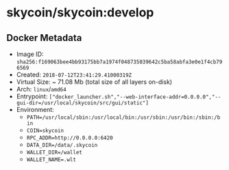 # skycoin/skycoin:develop

## Docker Metadata
- Image ID: `sha256:f169063bee4bb93175bb7a1974f048735039642c5ba58abfa3e0e1f4cb796569`
- Created: `2018-07-12T23:41:29.41000319Z`
- Virtual Size: ~ 71.08 Mb
  (total size of all layers on-disk)
- Arch: `linux`/`amd64`
- Entrypoint: `["docker_launcher.sh","--web-interface-addr=0.0.0.0","--gui-dir=/usr/local/skycoin/src/gui/static"]`
- Environment:
  - `PATH=/usr/local/sbin:/usr/local/bin:/usr/sbin:/usr/bin:/sbin:/bin`
  - `COIN=skycoin`
  - `RPC_ADDR=http://0.0.0.0:6420`
  - `DATA_DIR=/data/.skycoin`
  - `WALLET_DIR=/wallet`
  - `WALLET_NAME=.wlt`
